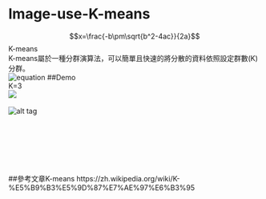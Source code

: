 <script type="text/javascript" src="http://cdn.mathjax.org/mathjax/latest/MathJax.js?config=default"></script>
# Image-use-K-means
$$x=\frac{-b\pm\sqrt{b^2-4ac}}{2a}$$
K-means</br>
K-means屬於一種分群演算法，可以簡單且快速的將分散的資料依照設定群數(K)分群。</br>
![equation](http://latex.codecogs.com/gif.latex?\{5+4+(2-3-(6+\frac{4}{5}))}{3(6-2)(2-7)})
##Demo</br>
K=3</br>
<img src="http://i.imgur.com/ev9v8nJ.png"></img>
</br>
</br>
![alt tag](http://i.giphy.com/3o7TKRnJVMH0PLNUQ0.gif)


</br>
</br>
</br>
</br>
</br>
</br>
##參考文章K-means
https://zh.wikipedia.org/wiki/K-%E5%B9%B3%E5%9D%87%E7%AE%97%E6%B3%95
